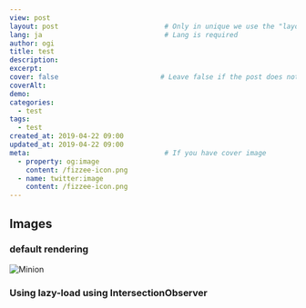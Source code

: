 ```yaml
---
view: post
layout: post                          # Only in unique we use the "layout: post"
lang: ja                              # Lang is required
author: ogi
title: test
description: 
excerpt: 
cover: false                         # Leave false if the post does not have cover image, if there is set to true
coverAlt: 
demo: 
categories:
  - test
tags: 
  - test
created_at: 2019-04-22 09:00
updated_at: 2019-04-22 09:00
meta:                                 # If you have cover image
  - property: og:image
    content: /fizzee-icon.png  
  - name: twitter:image
    content: /fizzee-icon.png 
---
```



## Images

### default rendering
![Minion](/fizzee-icon.png)

### Using lazy-load using IntersectionObserver
<lazy-load tag="img" :data="{ src: '/fizzee-icon.png', alt: 'The Stormtroopocat' }" />
